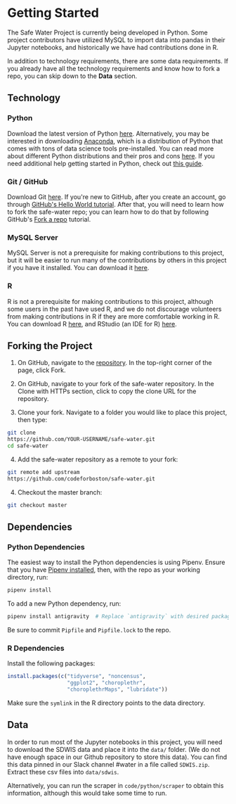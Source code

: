 # Getting Started

The Safe Water Project is currently being developed in Python. Some project contributors have utilized MySQL to import data into pandas in their Jupyter notebooks, and historically we have had contributions done in R.

In addition to technology requirements, there are some data requirements. If you already have all the technology requirements and know how to fork a repo, you can skip down to the __Data__ section.

## Technology

### Python

Download the latest version of Python [here](https://www.python.org/downloads/). Alternatively, you may be interested in downloading [Anaconda](https://www.anaconda.com/distribution/), which is a distribution of Python that comes with tons of data science tools pre-installed. You can read more about different Python distributions and their pros and cons [here](https://www.infoworld.com/article/3267976/anaconda-cpython-pypy-and-more-know-your-python-distributions.html). If you need additional help getting started in Python, check out [this guide](https://wiki.python.org/moin/BeginnersGuide).

### Git / GitHub

Download Git [here](https://git-scm.com/downloads). If you're new to GitHub, after you create an account, go through [GitHub's Hello World tutorial](https://guides.github.com/activities/hello-world/). After that, you will need to learn how to fork the safe-water repo; you can learn how to do that by following GitHub's [Fork a repo](https://help.github.com/articles/fork-a-repo/) tutorial.

### MySQL Server

MySQL Server is not a prerequisite for making contributions to this project, but it will be easier to run many of the contributions by others in this project if you have it installed. You can download it [here](https://dev.mysql.com/downloads/mysql/).

### R

R is not a prerequisite for making contributions to this project, although some users in the past have used R, and we do not discourage volunteers from making contributions in R if they are more comfortable working in R. You can download R [here](https://cran.r-project.org/), and RStudio (an IDE for R) [here](https://www.rstudio.com/products/rstudio/download/).

## Forking the Project

1. On GitHub, navigate to the [repository](https://github.com/codeforboston/safe-water/). In the top-right corner of the page, click Fork.

2. On GitHub, navigate to your fork of the safe-water repository. In the Clone with HTTPs section, click to copy the clone URL for the repository.

3. Clone your fork. Navigate to a folder you would like to place this project, then type:

```bash
git clone
https://github.com/YOUR-USERNAME/safe-water.git
cd safe-water
```

4. Add the safe-water repository as a remote to your fork:

```bash
git remote add upstream
https://github.com/codeforboston/safe-water.git
```

4. Checkout the master branch:

```bash
git checkout master
```

## Dependencies

### Python Dependencies

The easiest way to install the Python dependencies is using Pipenv. Ensure that you have [Pipenv installed](https://pipenv.readthedocs.io/en/latest/install/), then, with the repo as your working directory, run:

```bash
pipenv install
```

To add a new Python dependency, run:

```bash
pipenv install antigravity  # Replace `antigravity` with desired package name
```

Be sure to commit `Pipfile` and `Pipfile.lock` to the repo.

### R Dependencies

Install the following packages:

```R
install.packages(c("tidyverse", "noncensus",
                   "ggplot2", "choroplethr",
                   "choroplethrMaps", "lubridate"))
```

Make sure the `symlink` in the R directory points to the data directory.

## Data

In order to run most of the Jupyter notebooks in this project, you will need to download the SDWIS data and place it into the `data/` folder. (We do not have enough space in our Github repository to store this data). You can find this data pinned in our Slack channel #water in a file called `SDWIS.zip`. Extract these csv files into `data/sdwis`.

Alternatively, you can run the scraper in `code/python/scraper` to obtain this information, although this would take some time to run.
